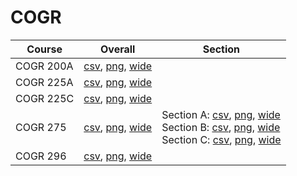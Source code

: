 # COGR

| Course | Overall | Section |
| ------ | ------- | ------- |
| COGR 200A | [csv](https://github.com/UCSD-Historical-Enrollment-Data/2023Fall/blob/main/overall/COGR%20200A.csv), [png](https://raw.githubusercontent.com/UCSD-Historical-Enrollment-Data/2023Fall/main/plot_overall/COGR%20200A.png), [wide](https://raw.githubusercontent.com/UCSD-Historical-Enrollment-Data/2023Fall/main/plot_overall_wide/COGR%20200A.png) |  |
| COGR 225A | [csv](https://github.com/UCSD-Historical-Enrollment-Data/2023Fall/blob/main/overall/COGR%20225A.csv), [png](https://raw.githubusercontent.com/UCSD-Historical-Enrollment-Data/2023Fall/main/plot_overall/COGR%20225A.png), [wide](https://raw.githubusercontent.com/UCSD-Historical-Enrollment-Data/2023Fall/main/plot_overall_wide/COGR%20225A.png) |  |
| COGR 225C | [csv](https://github.com/UCSD-Historical-Enrollment-Data/2023Fall/blob/main/overall/COGR%20225C.csv), [png](https://raw.githubusercontent.com/UCSD-Historical-Enrollment-Data/2023Fall/main/plot_overall/COGR%20225C.png), [wide](https://raw.githubusercontent.com/UCSD-Historical-Enrollment-Data/2023Fall/main/plot_overall_wide/COGR%20225C.png) |  |
| COGR 275 | [csv](https://github.com/UCSD-Historical-Enrollment-Data/2023Fall/blob/main/overall/COGR%20275.csv), [png](https://raw.githubusercontent.com/UCSD-Historical-Enrollment-Data/2023Fall/main/plot_overall/COGR%20275.png), [wide](https://raw.githubusercontent.com/UCSD-Historical-Enrollment-Data/2023Fall/main/plot_overall_wide/COGR%20275.png) | Section A: [csv](https://github.com/UCSD-Historical-Enrollment-Data/2023Fall/blob/main/section/COGR%20275_A.csv), [png](https://raw.githubusercontent.com/UCSD-Historical-Enrollment-Data/2023Fall/main/plot_section/COGR%20275_A.png), [wide](https://raw.githubusercontent.com/UCSD-Historical-Enrollment-Data/2023Fall/main/plot_section_wide/COGR%20275_A.png)<br>Section B: [csv](https://github.com/UCSD-Historical-Enrollment-Data/2023Fall/blob/main/section/COGR%20275_B.csv), [png](https://raw.githubusercontent.com/UCSD-Historical-Enrollment-Data/2023Fall/main/plot_section/COGR%20275_B.png), [wide](https://raw.githubusercontent.com/UCSD-Historical-Enrollment-Data/2023Fall/main/plot_section_wide/COGR%20275_B.png)<br>Section C: [csv](https://github.com/UCSD-Historical-Enrollment-Data/2023Fall/blob/main/section/COGR%20275_C.csv), [png](https://raw.githubusercontent.com/UCSD-Historical-Enrollment-Data/2023Fall/main/plot_section/COGR%20275_C.png), [wide](https://raw.githubusercontent.com/UCSD-Historical-Enrollment-Data/2023Fall/main/plot_section_wide/COGR%20275_C.png) |
| COGR 296 | [csv](https://github.com/UCSD-Historical-Enrollment-Data/2023Fall/blob/main/overall/COGR%20296.csv), [png](https://raw.githubusercontent.com/UCSD-Historical-Enrollment-Data/2023Fall/main/plot_overall/COGR%20296.png), [wide](https://raw.githubusercontent.com/UCSD-Historical-Enrollment-Data/2023Fall/main/plot_overall_wide/COGR%20296.png) |  |
